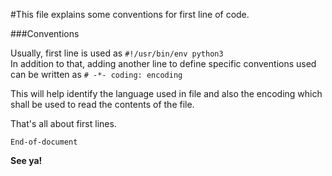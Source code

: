 #This file explains some conventions for first line of code.

###Conventions

Usually, first line is used as
`#!/usr/bin/env python3`  
In addition to that, adding another line to define specific conventions used can be written as
`# -*- coding: encoding`

This will help identify the language used in file and also the encoding which shall be used to read the contents of the file.

That's all about first lines.

`End-of-document`

**See ya!**
